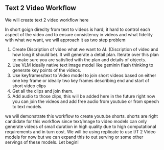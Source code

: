 ## Text 2 Video Workflow

We will create text 2 video workflow here

In short goign direclty from text to videos is hard, it hard to control each aspect of the video and to ensure consistency in videos and what fidelity with what we want, we will approach it as two step problem
1. Create Discription of video what we want to AI. (Discription of video and how long it should be). It will generate a detail plan. Iterate over this plan to make sure you are satisfied with the plan and details of objects.
2. Use VLM ideally native text image model like geminin flash thinking to generate key points of the videos. 
3. Use keyframes/text to Video model to join short videos based on either one key frame or ideally two key frames describing end and start of short video clips
4. Get all the clips and join them.
5. Add audio to those clips, this will be added here in the future right now you can join the videos and add free audio from youtube or from speech to text models.

we will demonstrate this workflow to create youtube shorts. shorts are right candidate for this workflow since text/Image to video models can only generate videos of small duration in high quality due to high computational requirements and in turn cost. We will be using replicate to use I/T 2 Video models for now but we can expand this to out serving or some other servings of these models.
Let begin!